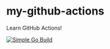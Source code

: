 # my-github-actions
Learn GitHub Actions!

[![Simple Go Build](https://github.com/nay43/my-github-actions/actions/workflows/simple-go-build.yml/badge.svg)](https://github.com/nay43/my-github-actions/actions/workflows/simple-go-build.yml)
